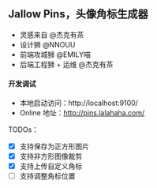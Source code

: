 ## Jallow Pins，头像角标生成器

* 灵感来自 @杰克有茶
* 设计狮 @NNOUU
* 前端攻城狮 @EMILY喵
* 后端工程狮 + 运维 @杰克有茶

#### 开发调试
* 本地启动访问：http://localhost:9100/
* Online 地址：http://pins.lalahaha.com/

TODOs：

* [x] 支持保存为正方形图片
* [x] 支持非方形图像裁剪
* [x] 支持上传自定义角标
* [ ] 支持调整角标位置
